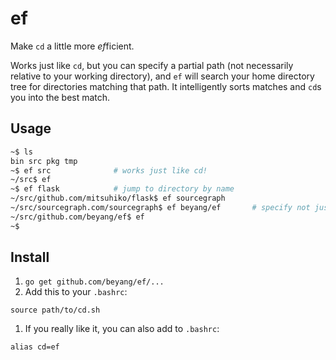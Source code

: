 ef
====

Make `cd` a little more *ef*ficient.

Works just like `cd`, but you can specify a partial path (not necessarily relative to your working directory), and `ef`
will search your home directory tree for directories matching that path. It intelligently sorts matches and `cd`s you
into the best match.

Usage
----
```bash
~$ ls
bin src pkg tmp
~$ ef src              # works just like cd!
~/src$ ef
~$ ef flask            # jump to directory by name
~/src/github.com/mitsuhiko/flask$ ef sourcegraph
~/src/sourcegraph.com/sourcegraph$ ef beyang/ef       # specify not just a name, but a partial path
~/src/github.com/beyang/ef$ ef
~$ 
```

Install
-----

1. `go get github.com/beyang/ef/...`
1. Add this to your `.bashrc`:
```
source path/to/cd.sh
```
1. If you really like it, you can also add to `.bashrc`:
```
alias cd=ef
```
